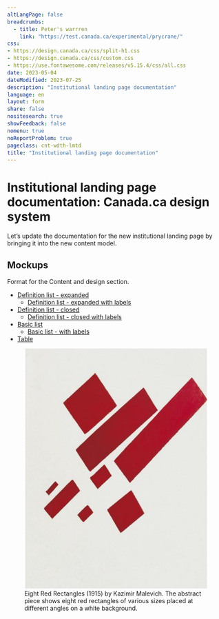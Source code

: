 ```yaml
---
altLangPage: false
breadcrumbs:
  - title: Peter's warrren
    link: "https://test.canada.ca/experimental/prycrane/"
css:
- https://design.canada.ca/css/split-h1.css
- https://design.canada.ca/css/custom.css
- https://use.fontawesome.com/releases/v5.15.4/css/all.css
date: 2023-05-04
dateModified: 2023-07-25
description: "Institutional landing page documentation"
language: en
layout: form
share: false
nositesearch: true
showFeedback: false
nomenu: true
noReportProblem: true
pageclass: cnt-wdth-lmtd
title: "Institutional landing page documentation"
---
```

<h1 property="name" id="wb-cont" dir="ltr"><span class="stacked"><span>Institutional landing page documentation</span>: <span>Canada.ca design system</span></span></h1>
<div class="row">
  <div class="col-md-8">
    <p>Let’s update the documentation for the new institutional landing page by bringing it into the new content model.</p>
    <h2 class="mrgn-tp-lg">Mockups</h2>
    <p>Format for the Content and design section.</p>
    <ul class="mrgn-tp-lg">
      <li><a href="01-content-and-design.html">Definition list - expanded</a>
        <ul>
          <li><a href="04-content-and-design.html">Definition list - expanded with labels</a></li>
        </ul>
      </li>
      <li><a href="02-content-and-design.html">Definition list - closed</a>
        <ul>
          <li><a href="06-content-and-design.html">Definition list - closed with labels</a></li>
        </ul>
      </li>
      <li><a href="03-content-and-design.html">Basic list</a>
        <ul>
          <li><a href="05-content-and-design.html">Basic list - with labels</a></li>
        </ul>
      </li>
      <li><a href="04-content-and-design.html">Table</a></li>
    </ul>
  </div>
  <div class="col-md-4">
    <div class="pattern-demo">
      <figure><img src="./images/malevich-01.png" alt="Eight Red Rectangles"  class="img-responsive">
        <figcaption class="caption small small mrgn-tp-md">Eight Red Rectangles (1915) by Kazimir Malevich.  The abstract piece shows eight red rectangles of various sizes placed at different angles on a white background.</figcaption>
      </figure>
    </div>
  </div>
</div>
